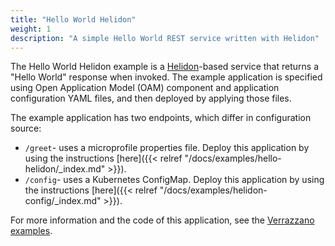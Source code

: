 ```yaml
---
title: "Hello World Helidon"
weight: 1
description: "A simple Hello World REST service written with Helidon"
---
```


The Hello World Helidon example is a [Helidon](https://helidon.io)-based service that returns a "Hello World" response when invoked. The example application is specified using Open Application Model (OAM) component and application configuration YAML files, and then deployed by applying those files.

The example application has two endpoints, which differ in configuration source:
* `/greet`- uses a microprofile properties file. Deploy this application by using the instructions [here]({{< relref "/docs/examples/hello-helidon/_index.md" >}}).
* `/config`- uses a Kubernetes ConfigMap. Deploy this application by using the instructions [here]({{< relref "/docs/examples/helidon-config/_index.md" >}}).


For more information and the code of this application, see the [Verrazzano examples](https://github.com/verrazzano/examples).
